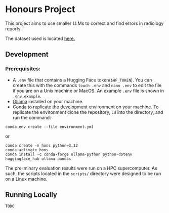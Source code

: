 # Honours Project

This project aims to use smaller LLMs to correct and find errors in radiology reports.

The dataset used is located [here.](https://huggingface.co/datasets/ibrahimhamamci/CT-RATE/tree/main/dataset/radiology_text_reports)



## Development

### Prerequisites:

- A `.env` file that contains a Hugging Face token(`$HF_TOKEN`). You can create this with the commands `touch .env` and `nano .env` to edit the file if you are on a Unix machine or MacOS. An example `.env` file is shown in `.env.example`. 
- [Ollama](https://ollama.com/download) installed on your machine.
- Conda to replicate the development environment on your machine. To replicate the environment clone the repository, `cd` into the directory, and run the command: 

```
conda env create --file environment.yml
```
or

```
conda create -n hons python=3.12
conda activate hons
conda install -c conda-forge ollama-python python-dotenv huggingface_hub ollama pandas
```

The preliminary evaluation results were run on a HPC supercomputer. As such, the scripts located in the `scripts/` directory were designed to be run on a Linux machine. 

## Running Locally

`TODO`
